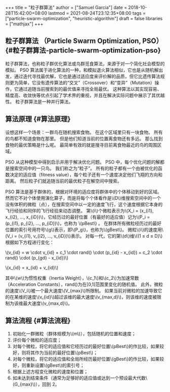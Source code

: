 +++
title = "粒子群算法"
author = ["Samuel Garcia"]
date = 2018-10-28T15:42:00+08:00
lastmod = 2021-08-24T23:12:35+08:00
tags = ["particle-swarm-optimization", "heuristic-algorithm"]
draft = false
libraries = ["mathjax"]
+++

## 粒子群算法 （Particle Swarm Optimization, PSO） {#粒子群算法-particle-swarm-optimization-pso}

粒子群算法，也称粒子群优化算法或鸟群觅食算法，来源于对一个简化社会模型的模拟。
PSO 算法属于进化算法的一种，和模拟退火算法相似，它也是从随机解出发，通过迭代寻找最优解，它也是通过适应度来评价解的品质，但它比遗传算法规则更为简单，它没有遗传算法的“交叉”（Crossover）和“变异”（Mutation）操作，它通过追随当前搜索到的最优值来寻找全局最优。
这种算法以其实现容易、精度高、收敛快等优点引起了学术界的重视，并且在解决实际问题中展示了其优越性。
粒子群算法是一种并行算法。

<!--more-->


## 算法原理 {#算法原理}

设想这样一个场景：一群鸟在随机搜索食物。
在这个区域里只有一块食物。
所有的鸟都不知道食物在那里。
但是他们知道当前的位置离食物还有多远。
那么找到食物的最优策略是什么呢。
最简单有效的就是搜寻目前离食物最近的鸟的周围区域。

PSO 从这种模型中得到启示并用于解决优化问题。
PSO 中，每个优化问题的解都是搜索空间中的一只鸟。
我们称之为“粒子”。
所有的粒子都有一个由被优化的函数决定的适应值（fitness value），每个粒子还有一个速度决定他们飞翔的方向和距离。
然后粒子们就追随当前的最优粒子在解空间中搜索。

PSO 算法是基于群体的，根据对环境的适应度将群体中的个体移动到好的区域。
然而它不对个体使用演化算子，而是将每个个体看作是\\(D\\)维搜索空间中的一个没有体积的微粒（点），在搜索空间中以一定的速度飞行，这个速度根据它本身的飞行经验和同伴的飞行经验来动态调整。
第\\(i\\)个微粒表示为\\(X\_i = (x\_{i1}, x\_{i2}, ..., x\_{iD})\\)，它经历过的最好位置（有最好的适应值）记为\\(P\_i = (p\_{i1}, p\_{i2}, ..., p\_{iD})\\)，也称为 \\(pBest\\) 。
在群体所有微粒经历过的最好位置的索引号用符号\\(g\\)表示，即\\(P\_g\\)，也称为\\(gBest\\)。
微粒\\(i\\)的速度用\\(V\_i = (v\_{i1}, v\_{i2}, ..., v\_{iD})\\)表示。
对每一代，它的第\\(d\\)维\\((1 ≤ d ≤ D)\\)根据如下方程进行变化：

\\(v\_{id} = w \cdot v\_{id} + c\_1 \cdot rand() \cdot (p\_{id} - x\_{id}) + c\_2 \cdot rand() \cdot (p\_{gd} - x\_{id})\\)

\\(x\_{id} = x\_{id} + v\_{id}\\)

其中\\(w\\)为惯性权重（Inertia Weight），\\(c\_1\\)和\\(c\_2\\)为加速常数（Acceleration Constants），rand()为在[0,1]范围里变化的随机值。
此外，微粒的速度\\(V\_i\\)被一个最大速度\\(V\_{max}\\)所限制。
如果当前对微粒的加速导致它的在某维的速度\\(v\_{id}\\)超过该维的最大速度\\(v\_{max,d}\\)，则该维的速度被限制为该维最大速度\\(v\_{max,d}\\)。


## 算法流程 {#算法流程}

1.  初始化一群微粒（群体规模为\\(m\\)），包括随机的位置和速度；
2.  评价每个微粒的适应度；
3.  对每个微粒，将它的适应值和它经历过的最好位置\\(pBest\\)的作比较，如果较好，则将其作为当前的最好位置\\(pBest\\)；
4.  对每个微粒，将它的适应值和全局所经历最好位置\\(gBest\\)的作比较，如果较好，则重新设置\\(gBest\\)的索引号；
5.  根据上述方程变化微粒的速度和位置；
6.  如未达到结束条件（通常为足够好的适应值或达到一个预设最大代数\\(G\_{max}\\)），回到 2。
